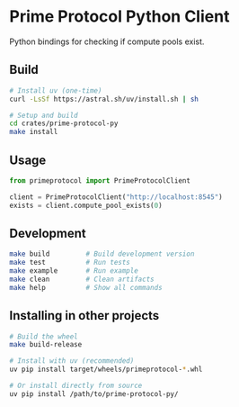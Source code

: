 # Prime Protocol Python Client

Python bindings for checking if compute pools exist.

## Build

```bash
# Install uv (one-time)
curl -LsSf https://astral.sh/uv/install.sh | sh

# Setup and build
cd crates/prime-protocol-py
make install
```

## Usage

```python
from primeprotocol import PrimeProtocolClient

client = PrimeProtocolClient("http://localhost:8545")
exists = client.compute_pool_exists(0)
```

## Development

```bash
make build         # Build development version
make test          # Run tests
make example       # Run example
make clean         # Clean artifacts
make help          # Show all commands
```

## Installing in other projects

```bash
# Build the wheel
make build-release

# Install with uv (recommended)
uv pip install target/wheels/primeprotocol-*.whl

# Or install directly from source
uv pip install /path/to/prime-protocol-py/
``` 